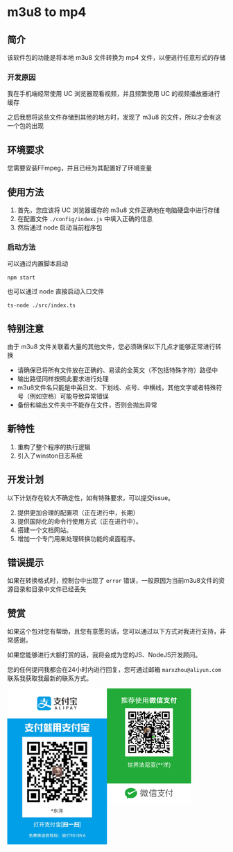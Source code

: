# m3u8 to mp4

## 简介

该软件包的功能是将本地 m3u8 文件转换为 mp4 文件，以便进行任意形式的存储

### 开发原因

我在手机端经常使用 UC 浏览器观看视频，并且频繁使用 UC 的视频播放器进行缓存

之后我想将这些文件存储到其他的地方时，发现了 m3u8 的文件，所以才会有这一个包的出现

## 环境要求

您需要安装FFmpeg，并且已经为其配置好了环境变量

## 使用方法

1. 首先，您应该将 UC 浏览器缓存的 m3u8 文件正确地在电脑硬盘中进行存储
2. 在配置文件 `./config/index.js` 中填入正确的信息
3. 然后通过 node 启动当前程序包

### 启动方法

可以通过内置脚本启动

```shell
npm start
```

也可以通过 node 直接启动入口文件

```shell
ts-node ./src/index.ts
```

## 特别注意

由于 m3u8 文件关联着大量的其他文件，您必须确保以下几点才能够正常进行转换

- 请确保已将所有文件放在正确的、易读的全英文（不包括特殊字符）路径中
- 输出路径同样按照此要求进行处理
- m3u8文件名只能是中英日文、下划线、点号、中横线，其他文字或者特殊符号（例如空格）可能导致异常错误
- 备份和输出文件夹中不能存在文件，否则会抛出异常

## 新特性

1. 重构了整个程序的执行逻辑
2. 引入了winston日志系统

## 开发计划

以下计划存在较大不确定性，如有特殊要求，可以提交issue。

2. 提供更加合理的配置项（正在进行中，长期）
3. 提供国际化的命令行使用方式（正在进行中）。
4. 搭建一个文档网站。
5. 增加一个专门用来处理转换功能的桌面程序。

## 错误提示

如果在转换格式时，控制台中出现了 `error` 错误，一般原因为当前m3u8文件的资源目录和目录中文件已经丢失

## 赞赏

如果这个包对您有帮助，且您有意愿的话，您可以通过以下方式对我进行支持，非常感谢。

如果您能够进行大额打赏的话，我将会成为您的JS、NodeJS开发顾问。

您的任何提问我都会在24小时内进行回复，您可通过邮箱 `marxzhou@aliyun.com` 联系我获取我最新的联系方式。

<div style='position:relative;'>
<img src="./assets/ali.jpg" alt="支付宝" style="zoom:35%;display:inline;float: left" />
<img src="./assets/wechat.png" alt="微信" style="zoom:26%;display:inline;flex: 1;float:left;" />
<div style='clear: both' />
</div>
